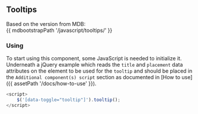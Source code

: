 ## Tooltips

Based on the version from MDB:<br>
{{ mdbootstrapPath '/javascript/tooltips/' }}

### Using

To start using this component, some JavaScript is needed to initialize it.<br>
Underneath a jQuery example which reads the `title` and `placement` data attributes on the element to be used for the `tooltip` and should be placed in the `Additional component(s) script` section as documented in [How to use]({{ assetPath '/docs/how-to-use' }}).

```javascript
<script>
    $('[data-toggle="tooltip"]').tooltip();
</script>
```
